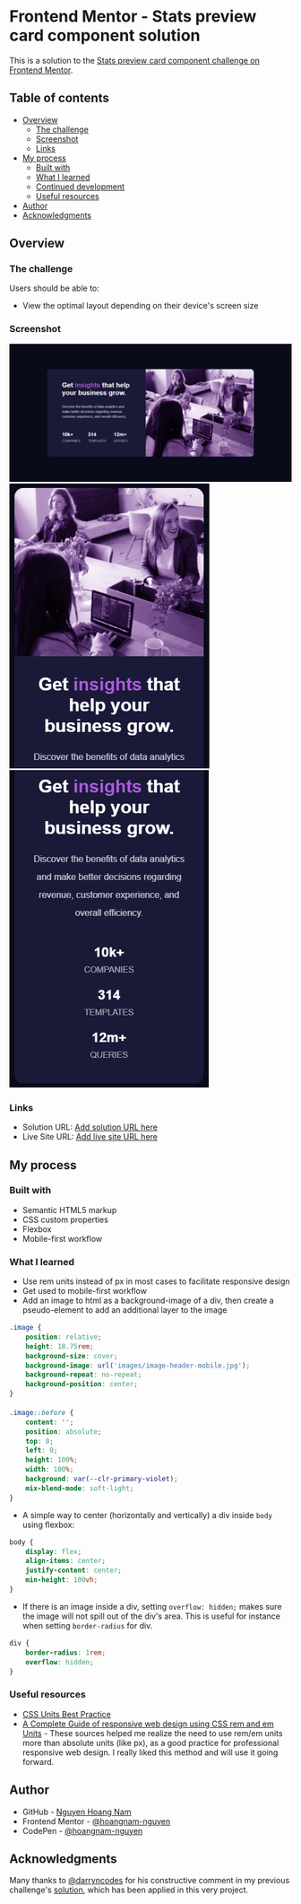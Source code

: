 # Frontend Mentor - Stats preview card component solution

This is a solution to the [Stats preview card component challenge on Frontend Mentor](https://www.frontendmentor.io/challenges/stats-preview-card-component-8JqbgoU62).

## Table of contents

- [Overview](#overview)
  - [The challenge](#the-challenge)
  - [Screenshot](#screenshot)
  - [Links](#links)
- [My process](#my-process)
  - [Built with](#built-with)
  - [What I learned](#what-i-learned)
  - [Continued development](#continued-development)
  - [Useful resources](#useful-resources)
- [Author](#author)
- [Acknowledgments](#acknowledgments)


## Overview

### The challenge

Users should be able to:

- View the optimal layout depending on their device's screen size

### Screenshot

![](./images/screenshot_desktop.png)
![](./images/screenshot_mobile1.png)
![](./images/screenshot_mobile2.png)


### Links

- Solution URL: [Add solution URL here](https://your-solution-url.com)
- Live Site URL: [Add live site URL here](https://your-live-site-url.com)

## My process

### Built with

- Semantic HTML5 markup
- CSS custom properties
- Flexbox
- Mobile-first workflow


### What I learned

- Use rem units instead of px in most cases to facilitate responsive design
- Get used to mobile-first workflow
- Add an image to html as a background-image of a div, then create a pseudo-element to add an additional layer to the image

```css
.image {
    position: relative;
    height: 18.75rem;
    background-size: cover;
    background-image: url('images/image-header-mobile.jpg');
    background-repeat: no-repeat;
    background-position: center;
}

.image::before {
    content: '';
    position: absolute;
    top: 0;
    left: 0;
    height: 100%;
    width: 100%;
    background: var(--clr-primary-violet);
    mix-blend-mode: soft-light;
}
```

- A simple way to center (horizontally and vertically) a div inside `body` using flexbox:

```css
body {
    display: flex;
    align-items: center;
    justify-content: center;
    min-height: 100vh;
}
```

- If there is an image inside a div, setting `overflow: hidden;` makes sure the image will not spill out of the div's area. This is useful for instance when setting `border-radius` for div.

```css
div {
    border-radius: 1rem;
    overflow: hidden;
}
```


### Useful resources

- [CSS Units Best Practice](https://gist.github.com/basham/2175a16ab7c60ce8e001)
- [A Complete Guide of responsive web design using CSS rem and em Units](https://dev.to/romankhan/a-complete-guide-of-responsive-web-design-using-css-rem-and-em-units-4j6k) - These sources helped me realize the need to use rem/em units more than absolute units (like px), as a good practice for professional responsive web design. I really liked this method and will use it going forward.


## Author

- GitHub - [Nguyen Hoang Nam](https://github.com/hoangnam-nguyen)
- Frontend Mentor - [@hoangnam-nguyen](https://www.frontendmentor.io/profile/hoangnam-nguyen)
- CodePen - [@hoangnam-nguyen](https://codepen.io/hoangnam-nguyen)


## Acknowledgments

Many thanks to [@darryncodes](https://www.frontendmentor.io/profile/darryncodes) for his constructive comment in my previous challenge's [solution](https://github.com/hoangnam-nguyen/order-summary-component-main), which has been applied in this very project.



